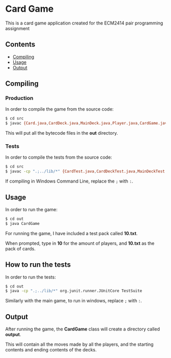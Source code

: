 # Card Game 
This is a card game application created for the ECM2414 pair programming assignment

## Contents

 - [Compiling](#Compiling) 
 - [Usage](#Usage)
 - [Output](#Output)

## Compiling

### Production 

In order to compile the game from the source code:

```bash
$ cd src
$ javac {Card.java,CardDeck.java,MainDeck.java,Player.java,CardGame.java} -d ../out
```

This will put all the bytecode files in the __out__ directory.

### Tests 

In order to compile the tests from the source code:

```bash
$ cd src
$ javac -cp ".;../lib/*" {CardTest.java,CardDeckTest.java,MainDeckTest.java,PlayerTest.java,CardGameTest.java} -d ../out
```

If compiling in Windows Command Line, replace the `;` with `:`.

## Usage

In order to run the game:

```bash
$ cd out
$ java CardGame
```

For running the game, I have included a test pack called __10.txt__.

When prompted, type in __10__ for the amount of players, and __10.txt__ as the pack of cards.

## How to run the tests

In order to run the tests:

```bash
$ cd out
$ java -cp ".;../lib/*" org.junit.runner.JUnitCore TestSuite
```
Similarly with the main game, to run in windows, replace `;` with `:`.


## Output 

After running the game, the __CardGame__ class will create a directory called __output__.

This will contain all the moves made by all the players, and the starting contents and ending contents of the decks.
